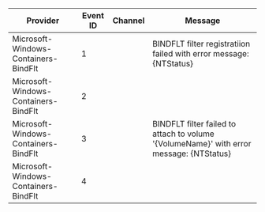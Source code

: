 Provider                              |  Event ID  |  Channel  |  Message
--------------------------------------|------------|-----------|-----------------------------------------------------------------------------------------
Microsoft-Windows-Containers-BindFlt  |  1         |           |  BINDFLT filter registratiion failed with error message: {NTStatus}
Microsoft-Windows-Containers-BindFlt  |  2         |           |
Microsoft-Windows-Containers-BindFlt  |  3         |           |  BINDFLT filter failed to attach to volume '{VolumeName}' with error message: {NTStatus}
Microsoft-Windows-Containers-BindFlt  |  4         |           |